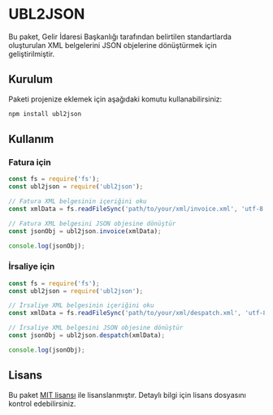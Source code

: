 # UBL2JSON

Bu paket, Gelir İdaresi Başkanlığı tarafından belirtilen standartlarda oluşturulan XML belgelerini JSON objelerine dönüştürmek için geliştirilmiştir.

## Kurulum

Paketi projenize eklemek için aşağıdaki komutu kullanabilirsiniz:

```bash
npm install ubl2json
```

## Kullanım

### Fatura için
```javascript
const fs = require('fs');
const ubl2json = require('ubl2json');

// Fatura XML belgesinin içeriğini oku
const xmlData = fs.readFileSync('path/to/your/xml/invoice.xml', 'utf-8');

// Fatura XML belgesini JSON objesine dönüştür
const jsonObj = ubl2json.invoice(xmlData);

console.log(jsonObj);
```

### İrsaliye için
```javascript
const fs = require('fs');
const ubl2json = require('ubl2json');

// İrsaliye XML belgesinin içeriğini oku
const xmlData = fs.readFileSync('path/to/your/xml/despatch.xml', 'utf-8');

// İrsaliye XML belgesini JSON objesine dönüştür
const jsonObj = ubl2json.despatch(xmlData);

console.log(jsonObj);
```

## Lisans

Bu paket [MIT lisansı](LICENSE) ile lisanslanmıştır. Detaylı bilgi için lisans dosyasını kontrol edebilirsiniz.
